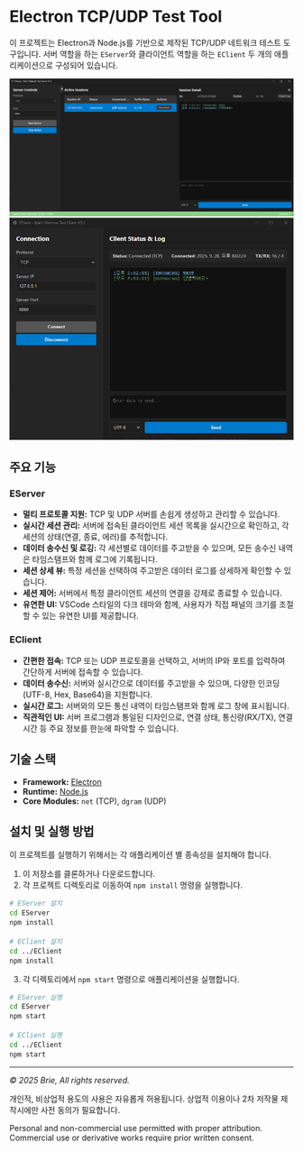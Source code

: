# Electron TCP/UDP Test Tool

이 프로젝트는 Electron과 Node.js를 기반으로 제작된 TCP/UDP 네트워크 테스트 도구입니다. 서버 역할을 하는 `EServer`와 클라이언트 역할을 하는 `EClient` 두 개의 애플리케이션으로 구성되어 있습니다.

![EServer](EServer_image_001.png)
![EClient](EClient_image_001.png)

## 주요 기능

### EServer
- **멀티 프로토콜 지원:** TCP 및 UDP 서버를 손쉽게 생성하고 관리할 수 있습니다.
- **실시간 세션 관리:** 서버에 접속된 클라이언트 세션 목록을 실시간으로 확인하고, 각 세션의 상태(연결, 종료, 에러)를 추적합니다.
- **데이터 송수신 및 로깅:** 각 세션별로 데이터를 주고받을 수 있으며, 모든 송수신 내역은 타임스탬프와 함께 로그에 기록됩니다.
- **세션 상세 뷰:** 특정 세션을 선택하여 주고받은 데이터 로그를 상세하게 확인할 수 있습니다.
- **세션 제어:** 서버에서 특정 클라이언트 세션의 연결을 강제로 종료할 수 있습니다.
- **유연한 UI:** VSCode 스타일의 다크 테마와 함께, 사용자가 직접 패널의 크기를 조절할 수 있는 유연한 UI를 제공합니다.

### EClient
- **간편한 접속:** TCP 또는 UDP 프로토콜을 선택하고, 서버의 IP와 포트를 입력하여 간단하게 서버에 접속할 수 있습니다.
- **데이터 송수신:** 서버와 실시간으로 데이터를 주고받을 수 있으며, 다양한 인코딩(UTF-8, Hex, Base64)을 지원합니다.
- **실시간 로그:** 서버와의 모든 통신 내역이 타임스탬프와 함께 로그 창에 표시됩니다.
- **직관적인 UI:** 서버 프로그램과 통일된 디자인으로, 연결 상태, 통신량(RX/TX), 연결 시간 등 주요 정보를 한눈에 파악할 수 있습니다.

## 기술 스택
- **Framework:** [Electron](https://www.electronjs.org/)
- **Runtime:** [Node.js](https://nodejs.org/)
- **Core Modules:** `net` (TCP), `dgram` (UDP)

## 설치 및 실행 방법

이 프로젝트를 실행하기 위해서는 각 애플리케이션 별 종속성을 설치해야 합니다.

1. 이 저장소를 클론하거나 다운로드합니다.
2. 각 프로젝트 디렉토리로 이동하여 `npm install` 명령을 실행합니다.

```bash
# EServer 설치
cd EServer
npm install

# EClient 설치
cd ../EClient
npm install
```

3.  각 디렉토리에서 `npm start` 명령으로 애플리케이션을 실행합니다.

```bash
# EServer 실행
cd EServer
npm start

# EClient 실행
cd ../EClient
npm start
```

---

*© 2025 Brie, All rights reserved.*

개인적, 비상업적 용도의 사용은 자유롭게 허용됩니다.
상업적 이용이나 2차 저작물 제작시에만 사전 동의가 필요합니다.

Personal and non-commercial use permitted with proper attribution.
Commercial use or derivative works require prior written consent.
